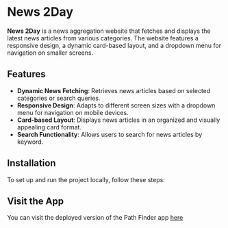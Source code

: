 # News 2Day

**News 2Day** is a news aggregation website that fetches and displays the latest news articles from various categories. The website features a responsive design, a dynamic card-based layout, and a dropdown menu for navigation on smaller screens.

## Features

- **Dynamic News Fetching**: Retrieves news articles based on selected categories or search queries.
- **Responsive Design**: Adapts to different screen sizes with a dropdown menu for navigation on mobile devices.
- **Card-based Layout**: Displays news articles in an organized and visually appealing card format.
- **Search Functionality**: Allows users to search for news articles by keyword.

## Installation

To set up and run the project locally, follow these steps:

## Visit the App

You can visit the deployed version of the Path Finder app [here](https://news-2-day.vercel.app/)
